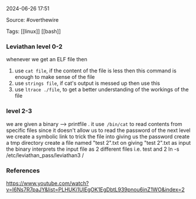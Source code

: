 
2024-06-26 17:51

Source: #overthewire 

Tags: [[linux]] [[bash]]
### Leviathan level 0-2

whenever we get an ELF file then
1. use `cat file`, if the content of the file is less then this command is enough to make sense of the file
2. use `strings file`, if cat's output is messed up then use this
3. use `ltrace ./file`, to get a better understanding of the workings of the file 
### level 2-3

we are given a binary --> printfile . it use` /bin/cat` to read contents from specific files 
since it doesn't allow us to read the password of the next level we create a symbolic link to trick the file into giving us the password
create a tmp directory create a file named "test 2".txt
on giving "test 2".txt as input the binary interprets the input file as 2 different files i.e. test and 2
ln -s /etc/leviathan_pass/leviathan3 /

### References
https://www.youtube.com/watch?v=I6Ns7R7paJY&list=PLHUKi1UlEgOK1EgDbtL939pnou6inZ1WO&index=2